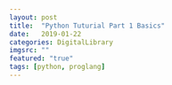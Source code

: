 ```yaml
---
layout: post
title:  "Python Tuturial Part 1 Basics"
date:   2019-01-22
categories: DigitalLibrary
imgsrc: ""
featured: "true"
tags: [python, proglang]
---
```


